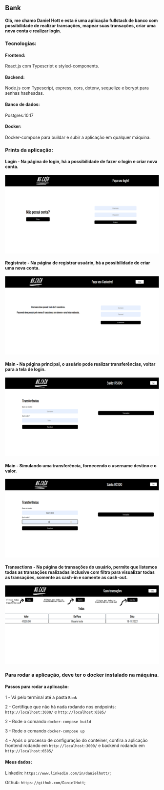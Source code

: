 ## Bank

#### Olá, me chamo Daniel Hott e esta é uma aplicação fullstack de banco com possibilidade de realizar transações, mapear suas transações, criar uma nova conta e realizar login.

### Tecnologias: 

#### Frontend: 

React.js com Typescript e styled-components.

#### Backend:

Node.js com Typescript, express, cors, dotenv, sequelize e bcrypt para senhas hasheadas.

#### Banco de dados:

Postgres:10.17

#### Docker:

Docker-compose para buildar e subir a aplicação em qualquer máquina.

### Prints da aplicação:

#### Login -  Na página de login, há a possibilidade de fazer o login e criar nova conta.

![Web 1](https://github.com/DanielHott/imagens/blob/master/login-ng.png)

#### Registrate -  Na página de registrar usuário, há a possibilidade de criar uma nova conta.

![Web 1](https://github.com/DanielHott/imagens/blob/master/registrate-ng.png)

#### Main -  Na página principal, o usuário pode realizar transferências, voltar para a tela de login.

![Web 1](https://github.com/DanielHott/imagens/blob/master/transfer-ng.png)

#### Main -  Simulando uma transferência, fornecendo o username destino e o valor.

![Web 1](https://github.com/DanielHott/imagens/blob/master/transfer-doing-ng.png)

#### Transactions -  Na página de transações do usuário, permite que listemos todas as transações realizadas inclusive com filtro para visualizar todas as transações, somente as cash-in e somente as cash-out.

![Web 1](https://github.com/DanielHott/imagens/blob/master/list-transfer-ng.png)

### Para rodar a aplicação, deve ter o docker instalado na máquina.

#### Passos para rodar a aplicação:

1 - Vá pelo terminal até a pasta `Bank`

2 - Certifique que não há nada rodando nos endpoints: `http://localhost:3000/` e `http://localhost:6585/`

2 - Rode o comando `docker-compose build`

3 - Rode o comando `docker-compose up`

4 - Após o processo de configuração do conteiner, confira a aplicação frontend rodando em `http://localhost:3000/` e backend rodando em `http://localhost:6585/`

#### Meus dados:

Linkedin: `https://www.linkedin.com/in/danielhott/`;

Github: `https://github.com/DanielHott`;
